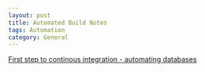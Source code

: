 ```yaml
---
layout: post
title: Automated Build Notes
tags: Automation
category: General
---
```


[First step to continous integration - automating databases](https://www.simple-talk.com/sql/database-delivery/database-build-automation-%E2%80%93-the-first-step-to-continuous-integration/?utm_source=simpletalk&utm_medium=email-main&utm_content=dbbuildautomation-20141222&utm_campaign=sql)  
